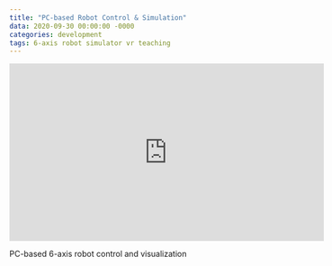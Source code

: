 ```yaml
---
title: "PC-based Robot Control & Simulation"
data: 2020-09-30 00:00:00 -0000
categories: development 
tags: 6-axis robot simulator vr teaching
---
```


<!--
<iframe width="559" height="315" src="https://youtu.be/Qv9jmb0s3aY" frameborder="0" allow="accelerometer; autoplay; encrypted-media; gyroscope; picture-in-picture" allowfullscreen></iframe>
-->

<iframe width="559" height="315" src="https://youtu.be/Qv9jmb0s3aY" frameborder="0" allow="accelerometer; autoplay; encrypted-media; gyroscope; picture-in-picture" allowfullscreen></iframe>

PC-based 6-axis robot control and visualization
